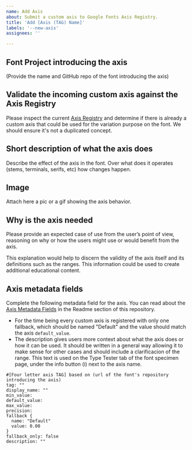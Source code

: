 ```yaml
---
name: Add Axis
about: Submit a custom axis to Google Fonts Axis Registry.
title: 'Add [Axis (TAG) Name]'
labels: '--new-axis'
assignees: ''

---
```


## Font Project introducing the axis

(Provide the name and GitHub repo of the font introducing the axis)

## Validate the incoming custom axis against the Axis Registry

Please inspect the current [Axis Registry](https://github.com/googlefonts/axisregistry/tree/main/Lib/axisregistry/data) and determine if there is already a custom axis that could be used for the variation purpose on the font. We should ensure it's not a duplicated concept.

## Short description of what the axis does

Describe the effect of the axis in the font. Over what does it operates (stems, terminals, serifs, etc) how changes happen. 

## Image

Attach here a pic or a gif showing the axis behavior.

## Why is the axis needed

Please provide an expected case of use from the user’s point of view, reasoning on why or how the users might use or would benefit from the axis. 

This explanation would help to discern the validity of the axis itself and its definitions such as the ranges. This information could be used to create additional educational content.

## Axis metadata fields

Complete the following metadata field for the axis. You can read about the [Axis Metadata Fields](https://github.com/googlefonts/axisregistry#axis-metadata-fields) in the Readme section of this repository.

- For the time being every custom axis is registered with only one fallback, which should be named "Default" and the value should match the axis `default_value`.
- The description gives users more context about what the axis does or how it can be used. It should be written in a general way allowing it to make sense for other cases and should include a clarificacion of the range. This text is used on the Type Tester tab of the font specimen page, under the info button (i) next to the axis name.

```
#[Four letter axis TAG] based on (url of the font's repository introducing the axis)
tag: ""
display_name: ""
min_value: 
default_value: 
max_value: 
precision: 
fallback {
  name: "Default"
  value: 0.00
}
fallback_only: false
description: ""
````



